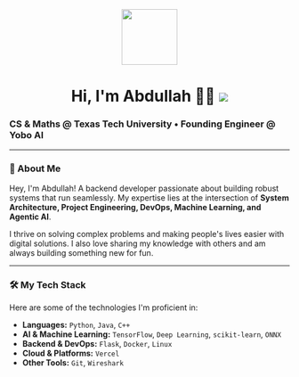 <div id="header" align="center">
  <img src="https://media.giphy.com/media/M9gbBd9nbDrOTu1Mqx/giphy.gif" width="100"/>
  <h1>
    Hi, I'm Abdullah 👨‍💻
    <a href="https://www.linkedin.com/in/abd-zero/"><img src="https://img.shields.io/badge/LinkedIn-0077B5?style=for-the-badge&logo=linkedin&logoColor=white" /></a>
  </h1>
</div>

### CS & Maths @ Texas Tech University • Founding Engineer @ Yobo AI

---

### 🚀 About Me

Hey, I'm Abdullah! A backend developer passionate about building robust systems that run seamlessly. My expertise lies at the intersection of **System Architecture, Project Engineering, DevOps, Machine Learning, and Agentic AI**.

I thrive on solving complex problems and making people's lives easier with digital solutions. I also love sharing my knowledge with others and am always building something new for fun.

---

### 🛠️ My Tech Stack

Here are some of the technologies I'm proficient in:

- **Languages:** `Python`, `Java`, `C++`
- **AI & Machine Learning:** `TensorFlow`, `Deep Learning`, `scikit-learn`, `ONNX`
- **Backend & DevOps:** `Flask`, `Docker`, `Linux`
- **Cloud & Platforms:** `Vercel`
- **Other Tools:** `Git`, `Wireshark`
